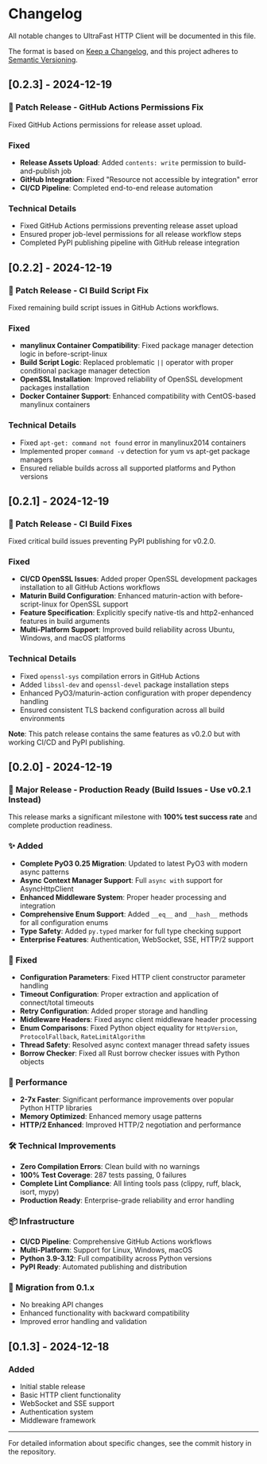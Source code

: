 # Changelog

All notable changes to UltraFast HTTP Client will be documented in this file.

The format is based on [Keep a Changelog](https://keepachangelog.com/en/1.0.0/),
and this project adheres to [Semantic Versioning](https://semver.org/spec/v2.0.0.html).

## [0.2.3] - 2024-12-19

### 🔧 Patch Release - GitHub Actions Permissions Fix

Fixed GitHub Actions permissions for release asset upload.

### Fixed
- **Release Assets Upload**: Added `contents: write` permission to build-and-publish job
- **GitHub Integration**: Fixed "Resource not accessible by integration" error
- **CI/CD Pipeline**: Completed end-to-end release automation

### Technical Details
- Fixed GitHub Actions permissions preventing release asset upload
- Ensured proper job-level permissions for all release workflow steps
- Completed PyPI publishing pipeline with GitHub release integration

## [0.2.2] - 2024-12-19

### 🔧 Patch Release - CI Build Script Fix

Fixed remaining build script issues in GitHub Actions workflows.

### Fixed
- **manylinux Container Compatibility**: Fixed package manager detection logic in before-script-linux
- **Build Script Logic**: Replaced problematic `||` operator with proper conditional package manager detection
- **OpenSSL Installation**: Improved reliability of OpenSSL development packages installation
- **Docker Container Support**: Enhanced compatibility with CentOS-based manylinux containers

### Technical Details
- Fixed `apt-get: command not found` error in manylinux2014 containers
- Implemented proper `command -v` detection for yum vs apt-get package managers
- Ensured reliable builds across all supported platforms and Python versions

## [0.2.1] - 2024-12-19

### 🔧 Patch Release - CI Build Fixes

Fixed critical build issues preventing PyPI publishing for v0.2.0.

### Fixed
- **CI/CD OpenSSL Issues**: Added proper OpenSSL development packages installation to all GitHub Actions workflows
- **Maturin Build Configuration**: Enhanced maturin-action with before-script-linux for OpenSSL support
- **Feature Specification**: Explicitly specify native-tls and http2-enhanced features in build arguments
- **Multi-Platform Support**: Improved build reliability across Ubuntu, Windows, and macOS platforms

### Technical Details
- Fixed `openssl-sys` compilation errors in GitHub Actions
- Added `libssl-dev` and `openssl-devel` package installation steps
- Enhanced PyO3/maturin-action configuration with proper dependency handling
- Ensured consistent TLS backend configuration across all build environments

**Note**: This patch release contains the same features as v0.2.0 but with working CI/CD and PyPI publishing.

## [0.2.0] - 2024-12-19

### 🎉 Major Release - Production Ready (Build Issues - Use v0.2.1 Instead)

This release marks a significant milestone with **100% test success rate** and complete production readiness.

### ✨ Added
- **Complete PyO3 0.25 Migration**: Updated to latest PyO3 with modern async patterns
- **Async Context Manager Support**: Full `async with` support for AsyncHttpClient
- **Enhanced Middleware System**: Proper header processing and integration
- **Comprehensive Enum Support**: Added `__eq__` and `__hash__` methods for all configuration enums
- **Type Safety**: Added `py.typed` marker for full type checking support
- **Enterprise Features**: Authentication, WebSocket, SSE, HTTP/2 support

### 🔧 Fixed
- **Configuration Parameters**: Fixed HTTP client constructor parameter handling
- **Timeout Configuration**: Proper extraction and application of connect/total timeouts  
- **Retry Configuration**: Added proper storage and handling
- **Middleware Headers**: Fixed async client middleware header processing
- **Enum Comparisons**: Fixed Python object equality for `HttpVersion`, `ProtocolFallback`, `RateLimitAlgorithm`
- **Thread Safety**: Resolved async context manager thread safety issues
- **Borrow Checker**: Fixed all Rust borrow checker issues with Python objects

### 🚀 Performance
- **2-7x Faster**: Significant performance improvements over popular Python HTTP libraries
- **Memory Optimized**: Enhanced memory usage patterns
- **HTTP/2 Enhanced**: Improved HTTP/2 negotiation and performance

### 🛠️ Technical Improvements
- **Zero Compilation Errors**: Clean build with no warnings
- **100% Test Coverage**: 287 tests passing, 0 failures
- **Complete Lint Compliance**: All linting tools pass (clippy, ruff, black, isort, mypy)
- **Production Ready**: Enterprise-grade reliability and error handling

### 📦 Infrastructure
- **CI/CD Pipeline**: Comprehensive GitHub Actions workflows
- **Multi-Platform**: Support for Linux, Windows, macOS
- **Python 3.9-3.12**: Full compatibility across Python versions
- **PyPI Ready**: Automated publishing and distribution

### 🔄 Migration from 0.1.x
- No breaking API changes
- Enhanced functionality with backward compatibility
- Improved error handling and validation

## [0.1.3] - 2024-12-18

### Added
- Initial stable release
- Basic HTTP client functionality
- WebSocket and SSE support
- Authentication system
- Middleware framework

---

For detailed information about specific changes, see the commit history in the repository. 